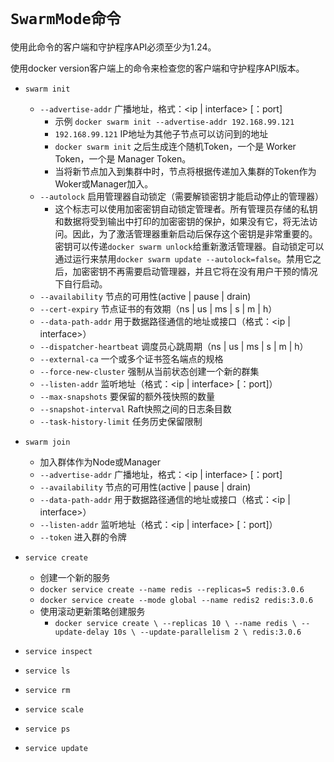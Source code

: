 # **`SwarmMode命令`**

使用此命令的客户端和守护程序API必须至少为1.24。

使用docker version客户端上的命令来检查您的客户端和守护程序API版本。

- `swarm init`
    - `--advertise-addr` 广播地址，格式：<ip | interface> [：port]
        - 示例 `docker swarm init --advertise-addr 192.168.99.121`
        - `192.168.99.121` IP地址为其他子节点可以访问到的地址
        - `docker swarm init` 之后生成连个随机Token，一个是 Worker Token，一个是 Manager Token。
        - 当将新节点加入到集群中时，节点将根据传递加入集群的Token作为Woker或Manager加入。
    - `--autolock` 启用管理器自动锁定（需要解锁密钥才能启动停止的管理器）
        - 这个标志可以使用加密密钥自动锁定管理者。所有管理员存储的私钥和数据将受到输出中打印的加密密钥的保护，如果没有它，将无法访问。因此，为了激活管理器重新启动后保存这个密钥是非常重要的。密钥可以传递`docker swarm unlock`给重新激活管理器。自动锁定可以通过运行来禁用`docker swarm update --autolock=false`。禁用它之后，加密密钥不再需要启动管理器，并且它将在没有用户干预的情况下自行启动。
    - `--availability` 节点的可用性(active | pause | drain)
    - `--cert-expiry` 节点证书的有效期（ns | us | ms | s | m | h）
    - `--data-path-addr` 用于数据路径通信的地址或接口（格式：<ip | interface>）
    - `--dispatcher-heartbeat` 调度员心跳周期（ns | us | ms | s | m | h）
    - `--external-ca` 	一个或多个证书签名端点的规格
    - `--force-new-cluster` 强制从当前状态创建一个新的群集
    - `--listen-addr` 监听地址（格式：<ip | interface> [：port]）
    - `--max-snapshots` 要保留的额外筏快照的数量
    - `--snapshot-interval` Raft快照之间的日志条目数
    - `--task-history-limit` 任务历史保留限制

- `swarm join`
    - 加入群体作为Node或Manager
    - `--advertise-addr` 广播地址，格式：<ip | interface> [：port]
    - `--availability` 节点的可用性(active | pause | drain)
    - `--data-path-addr` 用于数据路径通信的地址或接口（格式：<ip | interface>）
    - `--listen-addr` 监听地址（格式：<ip | interface> [：port]）
    - `--token` 进入群的令牌
    
- `service create`
    - 创建一个新的服务
    - `docker service create --name redis --replicas=5 redis:3.0.6`
    - `docker service create --mode global --name redis2 redis:3.0.6`
    - 使用滚动更新策略创建服务
        - `docker service create \
            --replicas 10 \
            --name redis \
            --update-delay 10s \
            --update-parallelism 2 \
            redis:3.0.6`

- `service inspect`
- `service ls`
- `service rm`
- `service scale`
- `service ps`
- `service update`